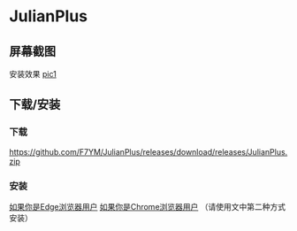 # JulianPlus
## 屏幕截图
安装效果
[pic1](https://github.com/F7YM/JulianPlus/blob/main/ScreenShots/%E5%B1%8F%E5%B9%95%E6%88%AA%E5%9B%BE%202024-07-09%20211806.png)
## 下载/安装
### 下载
https://github.com/F7YM/JulianPlus/releases/download/releases/JulianPlus.zip
### 安装
[如果你是Edge浏览器用户](https://learn.microsoft.com/zh-cn/microsoft-edge/extensions-chromium/getting-started/extension-sideloading)
[如果你是Chrome浏览器用户](https://gears233.github.io/posts/chrome/) （请使用文中第二种方式安装）
